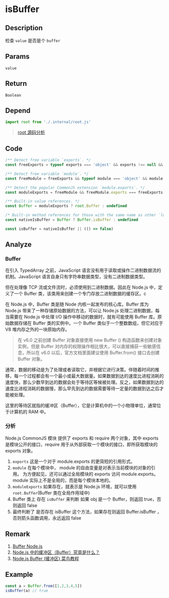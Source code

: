 # isBuffer 

## Description 
检查 `value` 是否是个 `buffer`
## Params
`value`
## Return
`Boolean`
## Depend
```js
import root from './.internal/root.js'
```
> [root 源码分析](../internal/root.md)
>

## Code
```js
/** Detect free variable `exports`. */
const freeExports = typeof exports === 'object' && exports !== null && !exports.nodeType && exports

/** Detect free variable `module`. */
const freeModule = freeExports && typeof module === 'object' && module !== null && !module.nodeType && module

/** Detect the popular CommonJS extension `module.exports`. */
const moduleExports = freeModule && freeModule.exports === freeExports

/** Built-in value references. */
const Buffer = moduleExports ? root.Buffer : undefined

/* Built-in method references for those with the same name as other `lodash` methods. */
const nativeIsBuffer = Buffer ? Buffer.isBuffer : undefined

const isBuffer = nativeIsBuffer || (() => false)
```
## Analyze

### Buffer
在引入 TypedArray 之前，JavaScript 语言没有用于读取或操作二进制数据流的机制。JavaScript 语言自身只有字符串数据类型，没有二进制数据类型。

但在处理像 TCP 流或文件流时，必须使用到二进制数据。因此在 Node.js 中，定义了一个 Buffer 类，该类用来创建一个专门存放二进制数据的缓存区。c

在 Node.js 中，Buffer 类是随 Node 内核一起发布的核心库。Buffer 库为 Node.js 带来了一种存储原始数据的方法，可以让 Node.js 处理二进制数据，每当需要在 Node.js 中处理 I/O 操作中移动的数据时，就有可能使用 Buffer 库。原始数据存储在 Buffer 类的实例中。一个 Buffer 类似于一个整数数组，但它对应于 V8 堆内存之外的一块原始内存。

> 在 v6.0 之前创建 Buffer 对象直接使用 new Buffer () 构造函数来创建对象实例，但是 Buffer 对内存的权限操作相比很大，可以直接捕获一些敏感信息，所以在 v6.0 以后，官方文档里面建议使用 Buffer.from() 接口去创建 Buffer 对象。
>


通常，数据的移动是为了处理或者读取它，并根据它进行决策。伴随着时间的推移，每一个过程都会有一个最小或最大数据量。如果数据到达的速度比进程消耗的速度快，那么少数早到达的数据会处于等待区等候被处理。反之，如果数据到达的速度比进程消耗的数据慢，那么早先到达的数据需要等待一定量的数据到达之后才能被处理。

这里的等待区就指的缓冲区（Buffer），它是计算机中的一个小物理单位，通常位于计算机的 RAM 中。


### 分析
Node.js CommonJS 模块 提供了 exports 和 require 两个对象，其中 exports 是模块公开的接口，require 用于从外部获取一个模块的接口，即所获取模块的 exports 对象。

1. `exports` 这是一个对于 module.exports 的更简短的引用形式。
2. `module` 在每个模块中， module 的自由变量是对表示当前模块的对象的引用。 为方便起见，还可以通过全局模块的 exports 访问 module.exports。 module 实际上不是全局的，而是每个模块本地的。
3. `moduleExports` 如果存在，就表示是 Node.js 环境，就可以使用 `root.Buffer`(Buffer 类在全局作用域中)
4. Buffer 类上 存在 `isBuffer` 来判断 如果 obj 是一个 Buffer，则返回 true，否则返回 false
5. 最终判断了 是否存在 isBuffer 这个方法，如果存在则返回 Buffer.isBuffer ，否则箭头函数调用，永远返回 false

## Remark
1. [Buffer Node.js](http://nodejs.cn/api/buffer.html#buffer_buffer)
2. [Node.js 中的缓冲区（Buffer）究竟是什么？](https://www.nodejs.red/#/nodejs/buffer)
3. [Node.js Buffer (缓冲区) 菜鸟教程](https://www.runoob.com/nodejs/nodejs-buffer.html)

## Example
```js
const a = Buffer.from([1,2,3,4,5])
isBuffer(a) // true
```
